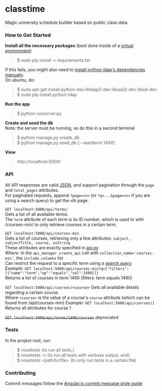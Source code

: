 classtime
=========

Magic university schedule builder based on public class data.  

### How to Get Started

**Install all the necessary packages** (best done inside of a [virtual environment](http://virtualenv.readthedocs.org/en/latest/virtualenv.html))  
> $ sudo pip install -r requirements.txt

If this fails, you might also need to [install python-ldap's dependencies manually](stackoverflow.com/questions/4768446/python-cant-install-python-ldap).  
On ubuntu, do:  
> $ sudo apt-get install python-dev libldap2-dev libsasl2-dev libssl-dev
> $ sudo pip install python-ldap

**Run the app**
> $ python runserver.py

**Create and seed the db**  
Note: the server must be running, so do this in a second terminal
> $ python manage.py create_db  
> $ python manage.py seed_db [--seedterm 1490]

**View**
> http://localhost:5000/

### API

All API responses are valid [JSON](http://json.org/), and support pagination through the `page` and `total_pages` attributes.  
For paginated requests, append `?page=<n>` (or `?q=...&page=<n>` if you are using a search query) to get the `n`th page.

`GET localhost:5000/api/terms/`  
Gets a list of all available terms.  
The `term` attribute of each term is its ID number, which is used to with /courses-min/ to only retrieve courses in a certain term.

`GET localhost:5000/api/courses-min`  
Gets a list of courses, retrieving only a few attributes: `subject, subjectTitle, course, asString`  
These attributes are exactly specified in [api.py](angular_flask/api.py)  
*Where:* In the `api_manager.create_api` call with `collection_name='courses-min'`, the `include_columns` list  
Can restrict the request to a specific term using a [search query](http://flask-restless.readthedocs.org/en/latest/searchformat.html#quick-examples)  
*Example:* `GET localhost:5000/api/courses-min?q={"filters":[{"name":"term","op":"equals","val":1490}]}`  
Returns a list of courses in term 1490 (filters: term equals 1490)

`GET localhost:5000/api/courses/<course>`
Gets all available details regarding a certain course.  
Where `<course>` is the value of a course's `course` attribute (which can be found from /api/courses-min)
*Example:* `GET localhost:5000/api/courses/1`  
Returns all attributes for course 1

~~`GET localhost:5000/api/terms/1490/courses`~~ *deprecated*


### Tests

In the project root, run:  
> $ nosetests (to run all tests,)  
> $ nosetests -v (to run all tests with verbose output, and)  
> $ nosetests \<path/to/file\> (to only run tests in a certain file)

### Contributing

Commit messages follow the [Angular.js commit message style guide](https://docs.google.com/document/d/1QrDFcIiPjSLDn3EL15IJygNPiHORgU1_OOAqWjiDU5Y/edit?pli=1#)
